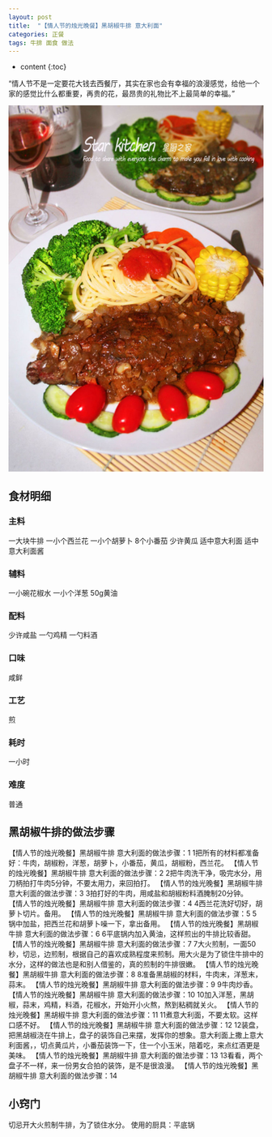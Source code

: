 ```yaml
---
layout: post
title:  "【情人节的烛光晚餐】黑胡椒牛排 意大利面"
categories: 正餐
tags: 牛排 面食 做法
---
```


* content
{:toc}


“情人节不是一定要花大钱去西餐厅，其实在家也会有幸福的浪漫感觉，给他一个家的感觉比什么都重要，再贵的花，最昂贵的礼物比不上最简单的幸福。”
<div><img src="https://raw.githubusercontent.com/Lissa-321/Lissa-321.github.io/master/11.jpg"></div>




## 食材明细
### 主料
一大块牛排
一小个西兰花
一小个胡萝卜
8个小番茄
少许黄瓜
适中意大利面
适中意大利面酱
### 辅料
一小碗花椒水
一小个洋葱
50g黄油
### 配料
少许咸盐
一勺鸡精
一勺料酒
### 口味
咸鲜
### 工艺
煎
### 耗时
一小时
### 难度
普通

## 黑胡椒牛排的做法步骤

【情人节的烛光晚餐】黑胡椒牛排 意大利面的做法步骤：1  1把所有的材料都准备好：牛肉，胡椒粉，洋葱，胡萝卜，小番茄，黄瓜，胡椒粉，西兰花。
【情人节的烛光晚餐】黑胡椒牛排 意大利面的做法步骤：2  2把牛肉洗干净，吸完水分，用刀柄拍打牛肉5分钟，不要太用力，来回拍打。
【情人节的烛光晚餐】黑胡椒牛排 意大利面的做法步骤：3  3拍打好的牛肉，用咸盐和胡椒粉料酒腌制20分钟。
【情人节的烛光晚餐】黑胡椒牛排 意大利面的做法步骤：4  4西兰花洗好切好，胡萝卜切片。备用。
【情人节的烛光晚餐】黑胡椒牛排 意大利面的做法步骤：5  5锅中加盐，把西兰花和胡萝卜噪一下，拿出备用。
【情人节的烛光晚餐】黑胡椒牛排 意大利面的做法步骤：6  6平底锅内加入黄油，这样煎出的牛排比较香甜。
【情人节的烛光晚餐】黑胡椒牛排 意大利面的做法步骤：7  7大火煎制，一面50秒，切忌，边煎制，根据自己的喜欢成熟程度来煎制。用大火是为了锁住牛排中的水分，这样的做法也是和别人借鉴的，真的煎制的牛排很嫩。
【情人节的烛光晚餐】黑胡椒牛排 意大利面的做法步骤：8  8准备黑胡椒的材料，牛肉末，洋葱末，蒜末。
【情人节的烛光晚餐】黑胡椒牛排 意大利面的做法步骤：9  9牛肉炒香。
【情人节的烛光晚餐】黑胡椒牛排 意大利面的做法步骤：10  10加入洋葱，黑胡椒，蒜末，鸡精，料酒，花椒水，开始开小火熬，熬到粘稠就关火。
【情人节的烛光晚餐】黑胡椒牛排 意大利面的做法步骤：11  11煮意大利面，不要太软。这样口感不好。
【情人节的烛光晚餐】黑胡椒牛排 意大利面的做法步骤：12  12装盘，把黑胡椒浇在牛排上，盘子的装饰自己来摆，发挥你的想象。意大利面上撒上意大利面酱，，切点黄瓜片，小番茄装饰一下，住一个小玉米，陪着吃，来点红酒更是美味。
【情人节的烛光晚餐】黑胡椒牛排 意大利面的做法步骤：13  13看看，两个盘子不一样，来一份男女合拍的装饰，是不是很浪漫。
【情人节的烛光晚餐】黑胡椒牛排 意大利面的做法步骤：14  

## 小窍门
切忌开大火煎制牛排，为了锁住水分。
使用的厨具：平底锅

